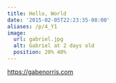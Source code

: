 ```yaml
---
title: Hello, World
date: '2015-02-05T22:23:35-08:00'
aliases: /p/4_Y1
image:
  url: gabriel.jpg
  alt: Gabriel at 2 days old
  position: 20% 40%
---
```


<https://gabenorris.com>
